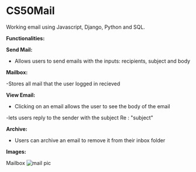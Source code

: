 # CS50Mail

Working email using Javascript, Django, Python and SQL. 

**Functionalities:**

**Send Mail:**

- Allows users to send emails with the inputs: recipients, subject and body

**Mailbox:**

 -Stores all mail that the user logged in recieved

**View Email:**

- Clicking on an email allows the user to see the body of the email

-lets users reply to the sender with the subject Re : "subject"

**Archive:**
- Users can archive an email to remove it from their inbox folder

**Images:**

Mailbox
![mail pic](https://user-images.githubusercontent.com/79690596/209238764-45632b16-28b9-47c0-8c59-9c7a3ecaa014.PNG)
